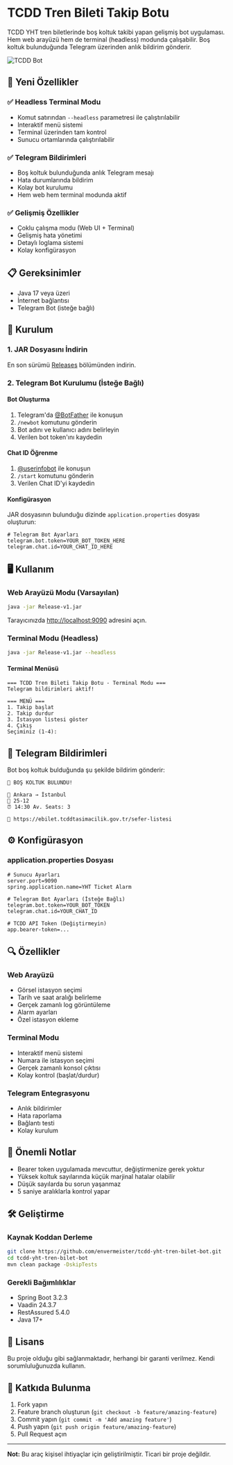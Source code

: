 # TCDD Tren Bileti Takip Botu

TCDD YHT tren biletlerinde boş koltuk takibi yapan gelişmiş bot uygulaması. Hem web arayüzü hem de terminal (headless) modunda çalışabilir. Boş koltuk bulunduğunda Telegram üzerinden anlık bildirim gönderir.

![TCDD Bot](img.png)

## 🚀 Yeni Özellikler

### ✅ Headless Terminal Modu
- Komut satırından `--headless` parametresi ile çalıştırılabilir
- Interaktif menü sistemi
- Terminal üzerinden tam kontrol
- Sunucu ortamlarında çalıştırılabilir

### ✅ Telegram Bildirimleri
- Boş koltuk bulunduğunda anlık Telegram mesajı
- Hata durumlarında bildirim
- Kolay bot kurulumu
- Hem web hem terminal modunda aktif

### ✅ Gelişmiş Özellikler
- Çoklu çalışma modu (Web UI + Terminal)
- Gelişmiş hata yönetimi
- Detaylı loglama sistemi
- Kolay konfigürasyon

## 📋 Gereksinimler

- Java 17 veya üzeri
- İnternet bağlantısı
- Telegram Bot (isteğe bağlı)

## 🔧 Kurulum

### 1. JAR Dosyasını İndirin
En son sürümü [Releases](https://github.com/envermeister/tcdd-yht-tren-bilet-bot/releases) bölümünden indirin.

### 2. Telegram Bot Kurulumu (İsteğe Bağlı)

#### Bot Oluşturma
1. Telegram'da [@BotFather](https://t.me/BotFather) ile konuşun
2. `/newbot` komutunu gönderin
3. Bot adını ve kullanıcı adını belirleyin
4. Verilen bot token'ını kaydedin

#### Chat ID Öğrenme
1. [@userinfobot](https://t.me/userinfobot) ile konuşun
2. `/start` komutunu gönderin
3. Verilen Chat ID'yi kaydedin

#### Konfigürasyon
JAR dosyasının bulunduğu dizinde `application.properties` dosyası oluşturun:

```properties
# Telegram Bot Ayarları
telegram.bot.token=YOUR_BOT_TOKEN_HERE
telegram.chat.id=YOUR_CHAT_ID_HERE
```

## 🖥️ Kullanım

### Web Arayüzü Modu (Varsayılan)
```bash
java -jar Release-v1.jar
```
Tarayıcınızda [http://localhost:9090](http://localhost:9090) adresini açın.

### Terminal Modu (Headless)
```bash
java -jar Release-v1.jar --headless
```

#### Terminal Menüsü
```
=== TCDD Tren Bileti Takip Botu - Terminal Modu ===
Telegram bildirimleri aktif!

=== MENÜ ===
1. Takip başlat
2. Takip durdur
3. İstasyon listesi göster
4. Çıkış
Seçiminiz (1-4):
```

## 📱 Telegram Bildirimleri

Bot boş koltuk bulduğunda şu şekilde bildirim gönderir:

```
🚄 BOŞ KOLTUK BULUNDU!

🚉 Ankara → İstanbul
📅 25-12
⏰ 14:30 Av. Seats: 3

🔗 https://ebilet.tcddtasimacilik.gov.tr/sefer-listesi
```

## ⚙️ Konfigürasyon

### application.properties Dosyası
```properties
# Sunucu Ayarları
server.port=9090
spring.application.name=YHT Ticket Alarm

# Telegram Bot Ayarları (İsteğe Bağlı)
telegram.bot.token=YOUR_BOT_TOKEN
telegram.chat.id=YOUR_CHAT_ID

# TCDD API Token (Değiştirmeyin)
app.bearer-token=...
```

## 🔍 Özellikler

### Web Arayüzü
- Görsel istasyon seçimi
- Tarih ve saat aralığı belirleme
- Gerçek zamanlı log görüntüleme
- Alarm ayarları
- Özel istasyon ekleme

### Terminal Modu
- Interaktif menü sistemi
- Numara ile istasyon seçimi
- Gerçek zamanlı konsol çıktısı
- Kolay kontrol (başlat/durdur)

### Telegram Entegrasyonu
- Anlık bildirimler
- Hata raporlama
- Bağlantı testi
- Kolay kurulum

## 🚨 Önemli Notlar

- Bearer token uygulamada mevcuttur, değiştirmenize gerek yoktur
- Yüksek koltuk sayılarında küçük marjinal hatalar olabilir
- Düşük sayılarda bu sorun yaşanmaz
- 5 saniye aralıklarla kontrol yapar

## 🛠️ Geliştirme

### Kaynak Koddan Derleme
```bash
git clone https://github.com/envermeister/tcdd-yht-tren-bilet-bot.git
cd tcdd-yht-tren-bilet-bot
mvn clean package -DskipTests
```

### Gerekli Bağımlılıklar
- Spring Boot 3.2.3
- Vaadin 24.3.7
- RestAssured 5.4.0
- Java 17+

## 📄 Lisans

Bu proje olduğu gibi sağlanmaktadır, herhangi bir garanti verilmez. Kendi sorumluluğunuzda kullanın.

## 🤝 Katkıda Bulunma

1. Fork yapın
2. Feature branch oluşturun (`git checkout -b feature/amazing-feature`)
3. Commit yapın (`git commit -m 'Add amazing feature'`)
4. Push yapın (`git push origin feature/amazing-feature`)
5. Pull Request açın

---

**Not:** Bu araç kişisel ihtiyaçlar için geliştirilmiştir. Ticari bir proje değildir.


